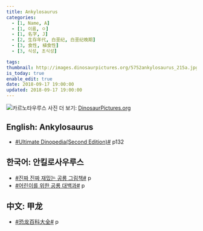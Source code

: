 ```yaml
---
title: Ankylosaurus
categories:
  - [1, Name, A]
  - [1, 이름, ㅇ]
  - [1, 名字, J]
  - [2, 生存年代, 白垩纪, 白垩纪晚期]
  - [3, 食性, 植食性]
  - [3, 식성, 초식성]

tags:
thumbnail: http://images.dinosaurpictures.org/5752ankylosaurus_215a.jpg
is_today: true
enable_edit: true
date: 2018-09-17 19:00:00
updated: 2018-09-17 19:00:00
---
```

![카르노타우루스](http://images.dinosaurpictures.org/5752ankylosaurus_215a.jpg)
사진 더 보기: [DinosaurPictures.org](https://dinosaurpictures.org/Ankylosaurus-pictures)

## English: Ankylosaurus

- [#Ultimate Dinopedia(Second Edition)#](/books/p/86d06d1161eb1684c26079a0348b5931/) p132

## 한국어: 안킬로사우루스

- [#진짜 진짜 재밌는 공룡 그림책#](/books/p/3289261dc4d846b8a02798617a63ad75/) p
- [#어린이를 위한 공룡 대백과#](/books/p/f60f989c24559d39cb141e73aa0754c0/) p

## 中文: 甲龙

- [#恐龙百科大全#](/books/p/6cd4e752e2119c63c607be6bb97d17aa/) p
